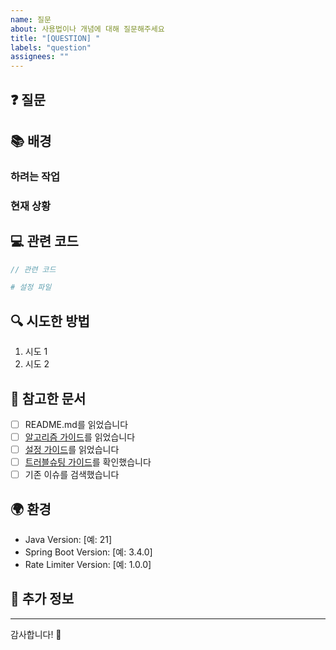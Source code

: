 ```yaml
---
name: 질문
about: 사용법이나 개념에 대해 질문해주세요
title: "[QUESTION] "
labels: "question"
assignees: ""
---
```


## ❓ 질문

<!-- 궁금한 내용을 명확하게 질문해주세요 -->

## 📚 배경

<!-- 이 질문을 하게 된 배경이나 상황을 설명해주세요 -->

### 하려는 작업

<!-- 무엇을 하려고 하시나요? -->

### 현재 상황

<!-- 현재는 어떤 상태인가요? -->

## 💻 관련 코드

<!-- 관련된 코드가 있다면 공유해주세요 -->

```java
// 관련 코드
```

```yaml
# 설정 파일
```

## 🔍 시도한 방법

<!-- 이미 시도해본 방법들을 설명해주세요 -->

1. 시도 1
2. 시도 2

## 📖 참고한 문서

<!-- 이미 확인한 문서나 자료를 링크해주세요 -->

-   [ ] README.md를 읽었습니다
-   [ ] [알고리즘 가이드](../docs/algorithms.md)를 읽었습니다
-   [ ] [설정 가이드](../docs/configuration.md)를 읽었습니다
-   [ ] [트러블슈팅 가이드](../docs/troubleshooting.md)를 확인했습니다
-   [ ] 기존 이슈를 검색했습니다

## 🌍 환경

<!-- 환경 정보를 제공해주세요 -->

-   Java Version: [예: 21]
-   Spring Boot Version: [예: 3.4.0]
-   Rate Limiter Version: [예: 1.0.0]

## 💬 추가 정보

<!-- 다른 추가 정보가 있다면 작성해주세요 -->

---

감사합니다! 🙏
